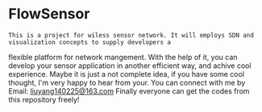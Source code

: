 FlowSensor
==========
    This is a project for wiless sensor network. It will employs SDN and visualization concepts to supply developers a 
flexible platform for network mangement. With the help of it, you can develop your sensor application in another efficient 
way, and achive cool experience. 
    Maybe it is just a not complete idea, if you have some cool thought, I'm very happy to hear from your. You can connect 
with me by Email: liuyang140225@163.com
    Finally everyone can get the codes from this repository freely!
